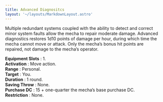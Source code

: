 ```yaml
---
title: Advanced Diagnositcs
layout: '~/layouts/MarkdownLayout.astro'
---
```

Multiple redundant systems coupled with the ability to detect and correct
minor system faults allow the mecha to repair moderate damage. Advanced
diagnostics restores 1d10 points of damage per hour, during which time the
mecha cannot move or attack. Only the mecha’s bonus hit points are repaired,
not damage to the mecha’s operator.

**Equipment Slots** : 1.  
**Activation** : Move action.  
**Range** : Personal.  
**Target** : You.  
**Duration** : 1 round.  
**Saving Throw** : None.  
**Purchase DC** : 15 + one-quarter the mecha’s base purchase DC.  
**Restriction** : None.

